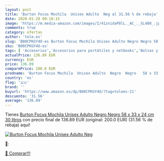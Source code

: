 ```yaml
---
layout: post
title: 'Burton Focus Mochila  Unisex Adulto  Neg al 31.56 % de rebaja'
date: 2020-01-28 09:18:15
image: 'https://m.media-amazon.com/images/I/41znidaP8lL._AC_._SL400_.jpg'
comments: true
category: ofertas
author: 'tole.es'
slug: 'B00CPKGY4O-es Burton Focus Mochila Unisex Adulto Negro Negro 58 x 33 x...'
sku: 'B00CPKGY4O-es'
tags: [ 'Accesorios','Accesorios para portátiles y netbooks','Bolsas y fundas para portátiles y netbooks','Informática','Mochilas para portátiles y netbooks','mochila', ]
actualPrice: 136.89 EUR
currency: EUR
price: 136.89
comparePrice: 200.0 EUR
prodname: 'Burton Focus Mochila  Unisex Adulto  Negro  Negro   58 x 33 x 24 cm  30 litros'
country: 'es'
flag: '🇪🇸'
brand: ''
buyurl: 'https://www.amazon.es/dp/B00CPKGY4O/?tag=tolees-21'
descuento: '31.56'
average: '136.89'
---
```


Tienes [Burton Focus Mochila  Unisex Adulto  Negro  Negro   58 x 33 x 24 cm  30 litros](https://www.amazon.es/dp/B00CPKGY4O/?tag=tolees-21) con precio final de  136.89 EUR (original: 200.0 EUR) (31.56 %  de rebaja) aqui!

[![Burton Focus Mochila  Unisex Adulto  Neg](https://m.media-amazon.com/images/I/41znidaP8lL._AC_._SL400_.jpg)](https://www.amazon.es/dp/B00CPKGY4O/?tag=tolees-21)

🔎:


[🛒 Comprar!!!](https://www.amazon.es/dp/B00CPKGY4O/?tag=tolees-21)

